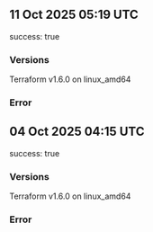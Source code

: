 ## 11 Oct 2025 05:19 UTC

success: true

### Versions

Terraform v1.6.0
on linux_amd64

### Error

## 04 Oct 2025 04:15 UTC

success: true

### Versions

Terraform v1.6.0
on linux_amd64

### Error

